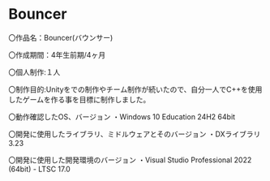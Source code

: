 # Bouncer
〇作品名：Bouncer(バウンサー)

〇作成期間：4年生前期/4ヶ月

〇個人制作:１人

〇制作目的:Unityをでの制作やチーム制作が続いたので、自分一人でC++を使用したゲームを作る事を目標に制作しました。

〇動作確認したOS、バージョン
  ・Windows 10 Education 24H2 64bit

〇開発に使用したライブラリ、ミドルウェアとそのバージョン
  ・DXライブラリ 3.23
  
〇開発に使用した開発環境のバージョン
  ・Visual Studio Professional 2022 (64bit) - LTSC 17.0
